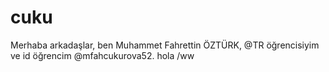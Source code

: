 # cuku
Merhaba arkadaşlar, ben Muhammet Fahrettin ÖZTÜRK, @TR öğrencisiyim ve id öğrencim @mfahcukurova52. hola
/ww
